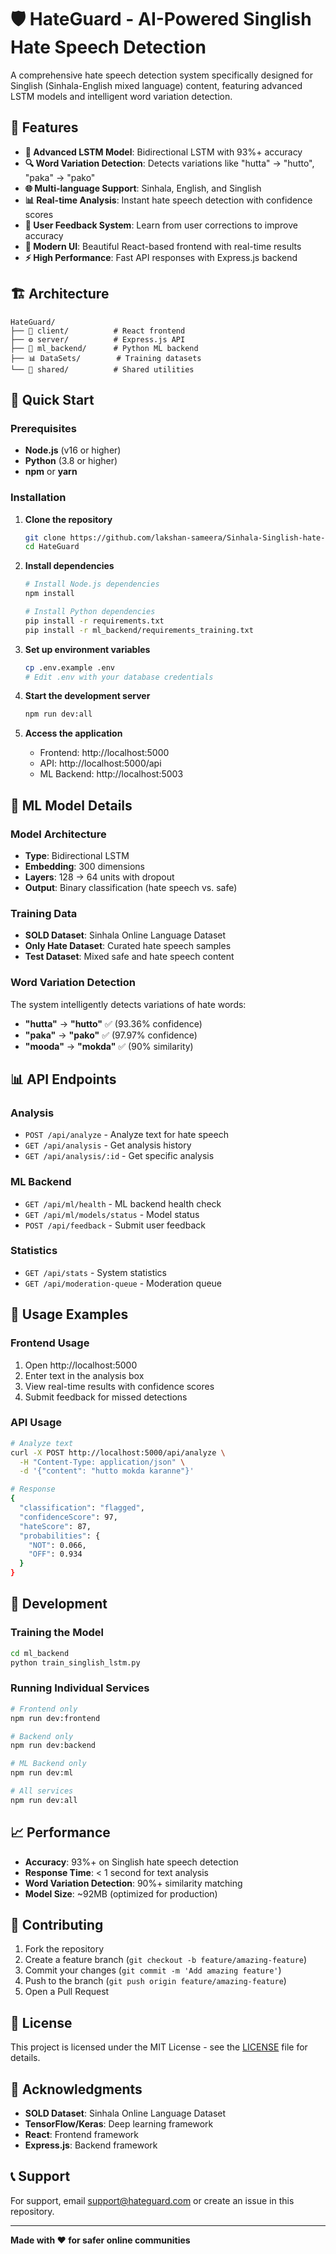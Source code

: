 # 🛡️ HateGuard - AI-Powered Singlish Hate Speech Detection

A comprehensive hate speech detection system specifically designed for Singlish (Sinhala-English mixed language) content, featuring advanced LSTM models and intelligent word variation detection.

## 🌟 Features

- **🤖 Advanced LSTM Model**: Bidirectional LSTM with 93%+ accuracy
- **🔍 Word Variation Detection**: Detects variations like "hutta" → "hutto", "paka" → "pako"
- **🌐 Multi-language Support**: Sinhala, English, and Singlish
- **📊 Real-time Analysis**: Instant hate speech detection with confidence scores
- **🔄 User Feedback System**: Learn from user corrections to improve accuracy
- **🎨 Modern UI**: Beautiful React-based frontend with real-time results
- **⚡ High Performance**: Fast API responses with Express.js backend

## 🏗️ Architecture

```
HateGuard/
├── 🎨 client/          # React frontend
├── ⚙️ server/          # Express.js API
├── 🤖 ml_backend/      # Python ML backend
├── 📊 DataSets/        # Training datasets
└── 📁 shared/          # Shared utilities
```

## 🚀 Quick Start

### Prerequisites

- **Node.js** (v16 or higher)
- **Python** (3.8 or higher)
- **npm** or **yarn**

### Installation

1. **Clone the repository**
   ```bash
   git clone https://github.com/lakshan-sameera/Sinhala-Singlish-hate-speech-detection-with-encoded-variations-.git
   cd HateGuard
   ```

2. **Install dependencies**
   ```bash
   # Install Node.js dependencies
   npm install
   
   # Install Python dependencies
   pip install -r requirements.txt
   pip install -r ml_backend/requirements_training.txt
   ```

3. **Set up environment variables**
   ```bash
   cp .env.example .env
   # Edit .env with your database credentials
   ```

4. **Start the development server**
   ```bash
   npm run dev:all
   ```

5. **Access the application**
   - Frontend: http://localhost:5000
   - API: http://localhost:5000/api
   - ML Backend: http://localhost:5003

## 🧠 ML Model Details

### Model Architecture
- **Type**: Bidirectional LSTM
- **Embedding**: 300 dimensions
- **Layers**: 128 → 64 units with dropout
- **Output**: Binary classification (hate speech vs. safe)

### Training Data
- **SOLD Dataset**: Sinhala Online Language Dataset
- **Only Hate Dataset**: Curated hate speech samples
- **Test Dataset**: Mixed safe and hate speech content

### Word Variation Detection
The system intelligently detects variations of hate words:
- **"hutta"** → **"hutto"** ✅ (93.36% confidence)
- **"paka"** → **"pako"** ✅ (97.97% confidence)
- **"mooda"** → **"mokda"** ✅ (90% similarity)

## 📊 API Endpoints

### Analysis
- `POST /api/analyze` - Analyze text for hate speech
- `GET /api/analysis` - Get analysis history
- `GET /api/analysis/:id` - Get specific analysis

### ML Backend
- `GET /api/ml/health` - ML backend health check
- `GET /api/ml/models/status` - Model status
- `POST /api/feedback` - Submit user feedback

### Statistics
- `GET /api/stats` - System statistics
- `GET /api/moderation-queue` - Moderation queue

## 🎯 Usage Examples

### Frontend Usage
1. Open http://localhost:5000
2. Enter text in the analysis box
3. View real-time results with confidence scores
4. Submit feedback for missed detections

### API Usage
```bash
# Analyze text
curl -X POST http://localhost:5000/api/analyze \
  -H "Content-Type: application/json" \
  -d '{"content": "hutto mokda karanne"}'

# Response
{
  "classification": "flagged",
  "confidenceScore": 97,
  "hateScore": 87,
  "probabilities": {
    "NOT": 0.066,
    "OFF": 0.934
  }
}
```

## 🔧 Development

### Training the Model
```bash
cd ml_backend
python train_singlish_lstm.py
```

### Running Individual Services
```bash
# Frontend only
npm run dev:frontend

# Backend only
npm run dev:backend

# ML Backend only
npm run dev:ml

# All services
npm run dev:all
```

## 📈 Performance

- **Accuracy**: 93%+ on Singlish hate speech detection
- **Response Time**: < 1 second for text analysis
- **Word Variation Detection**: 90%+ similarity matching
- **Model Size**: ~92MB (optimized for production)

## 🤝 Contributing

1. Fork the repository
2. Create a feature branch (`git checkout -b feature/amazing-feature`)
3. Commit your changes (`git commit -m 'Add amazing feature'`)
4. Push to the branch (`git push origin feature/amazing-feature`)
5. Open a Pull Request

## 📝 License

This project is licensed under the MIT License - see the [LICENSE](LICENSE) file for details.

## 🙏 Acknowledgments

- **SOLD Dataset**: Sinhala Online Language Dataset
- **TensorFlow/Keras**: Deep learning framework
- **React**: Frontend framework
- **Express.js**: Backend framework

## 📞 Support

For support, email support@hateguard.com or create an issue in this repository.

---

**Made with ❤️ for safer online communities**
